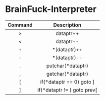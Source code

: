 # BrainFuck-Interpreter

| Command |  Description                 |
| :----:  |:--------------------------:  |
|    >    | dataptr++                    |
|    <    | dataptr--                    |
|    +    | *(dataptr)++                 |
|    -    | *(dataptr)--                 |
|    .    | putchar(*dataptr)            |
|    ,    | getchar(*dataptr)            |
|    [    | if(*dataptr == 0) goto ]     |
|    ]    | if(*dataptr != ) goto prev[  |
